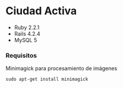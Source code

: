 # Ciudad Activa

* Ruby 2.2.1
* Rails 4.2.4
* MySQL 5


### Requisitos

Minimagick para procesamiento de imágenes 
	
	sudo apt-get install minimagick